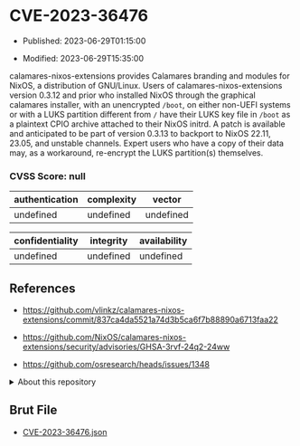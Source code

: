 # CVE-2023-36476

- Published: 2023-06-29T01:15:00

- Modified: 2023-06-29T15:35:00

calamares-nixos-extensions provides Calamares branding and modules for NixOS, a distribution of GNU/Linux. Users of calamares-nixos-extensions version 0.3.12 and prior who installed NixOS through the graphical calamares installer, with an unencrypted `/boot`, on either non-UEFI systems or with a LUKS partition different from `/` have their LUKS key file in `/boot` as a plaintext CPIO archive attached to their NixOS initrd. A patch is available and anticipated to be part of version 0.3.13 to backport to NixOS 22.11, 23.05, and unstable channels. Expert users who have a copy of their data may, as a workaround, re-encrypt the LUKS partition(s) themselves.

### CVSS Score: **null**

| authentication | complexity | vector |
| --- | --- | --- |
| undefined | undefined | undefined |

| confidentiality | integrity | availability |
| --- | --- | --- |
| undefined | undefined | undefined |

## References

* https://github.com/vlinkz/calamares-nixos-extensions/commit/837ca4da5521a74d3b5ca6f7b88890a6713faa22

* https://github.com/NixOS/calamares-nixos-extensions/security/advisories/GHSA-3rvf-24q2-24ww

* https://github.com/osresearch/heads/issues/1348

<details>
<summary>About this repository</summary> 

  This repository is part of the project [Live Hack CVE](https://github.com/Live-Hack-CVE). Main website can be found [www.live-hack.org](https://www.live-hack.org) 
  
  Made by [Sn0wAlice](https://github.com/Sn0wAlice) for the people that care about security and need to have a feed of the latest CVEs. Hope you enjoy it, don't forget to star the repo and follow me on [Twitter](https://twitter.com/Sn0wAlice) and [Github](https://github.com/Sn0wAlice). And that is my [personnal website](https://www.alice-snow.me/)

  - [Home Page](https://github.com/Live-Hack-CVE)
  - [Framework](https://github.com/Live-Hack-CVE/cve-framework)
  - [CVE database](https://github.com/Live-Hack-CVE/full_database)
  - [Changelog](https://github.com/Live-Hack-CVE/Changelog)
</details>

## Brut File

* [CVE-2023-36476.json](https://raw.githubusercontent.com/Live-Hack-CVE/full_database/main/cves/2023/CVE-2023-36476.json)

